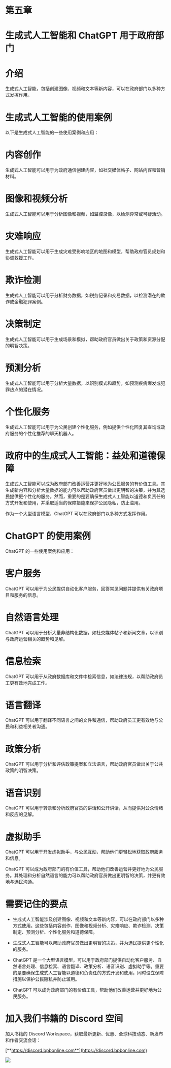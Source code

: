 # 第五章

# 生成式人工智能和 ChatGPT 用于政府部门

# 介绍

生成式人工智能，包括创建图像、视频和文本等新内容，可以在政府部门以多种方式发挥作用。

# 生成式人工智能的使用案例

以下是生成式人工智能的一些使用案例和应用：

# 内容创作

生成式人工智能可以用于为政府通信创建内容，如社交媒体帖子、网站内容和营销材料。

# 图像和视频分析

生成式人工智能可以用于分析图像和视频，如监控录像，以检测异常或可疑活动。

# 灾难响应

生成式人工智能可以用于生成灾难受影响地区的地图和模型，帮助政府官员规划和协调救援工作。

# 欺诈检测

生成式人工智能可以用于分析财务数据，如税务记录和交易数据，以检测潜在的欺诈或金融犯罪案例。

# 决策制定

生成式人工智能可以用于生成场景和模拟，帮助政府官员做出关于政策和资源分配的明智决策。

# 预测分析

生成式人工智能可以用于分析大量数据，以识别模式和趋势，如预测疾病爆发或犯罪热点的潜在情况。

# 个性化服务

生成式人工智能可以用于为公民创建个性化服务，例如提供个性化回复其查询或政府服务的个性化推荐的聊天机器人。

# 政府中的生成式人工智能：益处和道德保障

生成式人工智能可以成为政府部门改善运营并更好地为公民服务的有价值工具。其生成新内容和分析大量数据的能力可以帮助政府官员做出更明智的决策，并为其选民提供更个性化的服务。然而，重要的是要确保生成式人工智能以道德和负责任的方式开发和使用，并采取适当的保障措施来保护公民隐私，防止滥用。

作为一个大型语言模型，ChatGPT 可以在政府部门以多种方式发挥作用。

# ChatGPT 的使用案例

ChatGPT 的一些使用案例和应用：

# 客户服务

ChatGPT 可以用于为公民提供自动化客户服务，回答常见问题并提供有关政府项目和服务的信息。

# 自然语言处理

ChatGPT 可以用于分析大量非结构化数据，如社交媒体帖子和新闻文章，以识别与政府运营相关的趋势和见解。

# 信息检索

ChatGPT 可以用于从政府数据库和文件中检索信息，如法律法规，以帮助政府员工更有效地完成工作。

# 语言翻译

ChatGPT 可以用于翻译不同语言之间的文件和通信，帮助政府员工更有效地与公民和利益相关者沟通。

# 政策分析

ChatGPT 可以用于分析和评估政策提案和立法语言，帮助政府官员做出关于公共政策的明智决策。

# 语音识别

ChatGPT 可以用于转录和分析政府官员的讲话和公开讲话，从而提供对公众情绪和反应的见解。

# 虚拟助手

ChatGPT 可以用于开发虚拟助手，与公民互动，帮助他们更轻松地获取政府服务和信息。

ChatGPT 可以成为政府部门的有价值工具，帮助他们改善运营并更好地为公民服务。其处理和分析自然语言的能力可以帮助政府官员做出更明智的决策，并更有效地与选民沟通。

# 需要记住的要点

+   生成式人工智能涉及创建图像、视频和文本等新内容，可以在政府部门以多种方式使用。这些包括内容创作、图像和视频分析、灾难响应、欺诈检测、决策制定、预测分析、个性化服务和道德保障。

+   生成式人工智能可以帮助政府官员做出更明智的决策，并为选民提供更个性化的服务。

+   ChatGPT 是一个大型语言模型，可以用于政府部门提供自动化客户服务、自然语言处理、信息检索、语言翻译、政策分析、语音识别、虚拟助手等。重要的是要确保生成式人工智能以道德和负责任的方式开发和使用，同时设立保障措施以保护公民隐私并防止滥用。

+   ChatGPT 可以成为政府部门的有价值工具，帮助他们改善运营并更好地为公民服务。

# 加入我们书籍的 Discord 空间

加入书籍的 Discord Workspace，获取最新更新、优惠、全球科技动态、新发布和作者交流会话：

[**https://discord.bpbonline.com**](https://discord.bpbonline.com)

![](img/dis.jpg)

